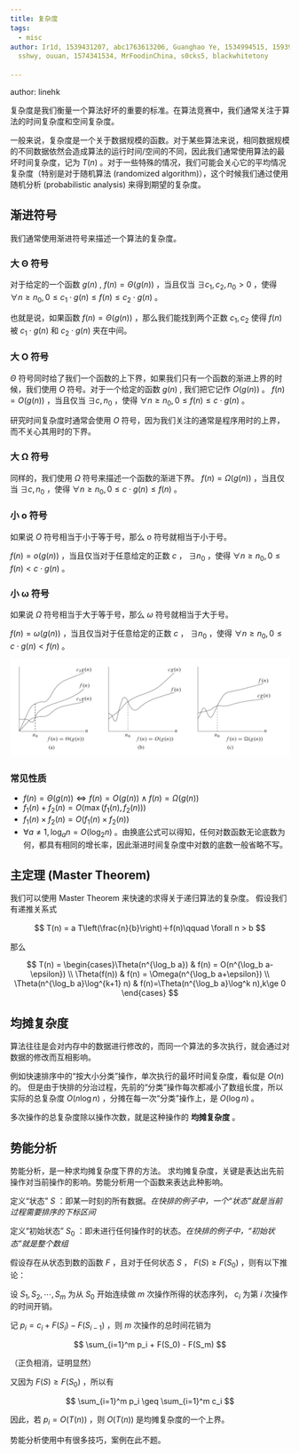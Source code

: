 ```yaml
---
title: 复杂度
tags:
  - misc
author: Ir1d, 1539431207, abc1763613206, Guanghao Ye, 1534994515, 1593946389,
  sshwy, ouuan, 1574341534, MrFoodinChina, s0cks5, blackwhitetony

---
```


author: linehk

复杂度是我们衡量一个算法好坏的重要的标准。在算法竞赛中，我们通常关注于算法的时间复杂度和空间复杂度。

一般来说，复杂度是一个关于数据规模的函数。对于某些算法来说，相同数据规模的不同数据依然会造成算法的运行时间/空间的不同，因此我们通常使用算法的最坏时间复杂度，记为 $T(n)$ 。对于一些特殊的情况，我们可能会关心它的平均情况复杂度（特别是对于随机算法 (randomized algorithm)），这个时候我们通过使用随机分析 (probabilistic analysis) 来得到期望的复杂度。

## 渐进符号

我们通常使用渐进符号来描述一个算法的复杂度。

### 大 Θ 符号

对于给定的一个函数 $g(n)$ , $f(n)=\Theta(g(n))$ ，当且仅当 $\exists c_1,c_2,n_0>0$ ，使得 $\forall n \ge n_0, 0\le c_1\cdot g(n)\le f(n) \le c_2\cdot g(n)$ 。

也就是说，如果函数 $f(n)=\Theta(g(n))$ ，那么我们能找到两个正数 $c_1, c_2$ 使得 $f(n)$ 被 $c_1\cdot g(n)$ 和 $c_2\cdot g(n)$ 夹在中间。

### 大 O 符号

 $\Theta$ 符号同时给了我们一个函数的上下界，如果我们只有一个函数的渐进上界的时候，我们使用 $O$ 符号。对于一个给定的函数 $g(n)$ , 我们把它记作 $O(g(n))$ 。 $f(n)=O(g(n))$ ，当且仅当 $\exists c,n_0$ ，使得 $\forall n \ge n_0,0\le f(n)\le c\cdot g(n)$ 。

研究时间复杂度时通常会使用 $O$ 符号，因为我们关注的通常是程序用时的上界，而不关心其用时的下界。

### 大 Ω 符号

同样的，我们使用 $\Omega$ 符号来描述一个函数的渐进下界。 $f(n)=\Omega(g(n))$ ，当且仅当 $\exists c,n_0$ ，使得 $\forall n \ge n_0,0\le c\cdot g(n)\le f(n)$ 。

### 小 o 符号

如果说 $O$ 符号相当于小于等于号，那么 $o$ 符号就相当于小于号。

 $f(n)=o(g(n))$ ，当且仅当对于任意给定的正数 $c$ ， $\exists n_0$ ，使得 $\forall n \ge n_0,0\le f(n)< c\cdot g(n)$ 。

### 小 ω 符号

如果说 $\Omega$ 符号相当于大于等于号，那么 $\omega$ 符号就相当于大于号。

 $f(n)=\omega(g(n))$ ，当且仅当对于任意给定的正数 $c$ ， $\exists n_0$ ，使得 $\forall n \ge n_0,0\le c\cdot g(n)< f(n)$ 。

![](images/order.png)

### 常见性质

-  $f(n) = \Theta(g(n))\Leftrightarrow f(n)=O(g(n))\land f(n)=\Omega(g(n))$ 
-  $f_1(n) + f_2(n) = O(\max(f_1(n), f_2(n)))$ 
-  $f_1(n) \times f_2(n) = O(f_1(n) \times f_2(n))$ 
-  $\forall a \neq 1, \log_a{n} = O(\log_2 n)$ 。由换底公式可以得知，任何对数函数无论底数为何，都具有相同的增长率，因此渐进时间复杂度中对数的底数一般省略不写。

## 主定理 (Master Theorem)

我们可以使用 Master Theorem 来快速的求得关于递归算法的复杂度。
假设我们有递推关系式

$$
T(n) = a T\left(\frac{n}{b}\right)＋f(n)\qquad \forall n > b
$$

那么

$$
T(n) = \begin{cases}\Theta(n^{\log_b a}) & f(n) = O(n^{\log_b a-\epsilon}) \\ \Theta(f(n)) & f(n) = \Omega(n^{\log_b a+\epsilon}) \\ \Theta(n^{\log_b a}\log^{k+1} n) & f(n)=\Theta(n^{\log_b a}\log^k n),k\ge 0 \end{cases}
$$

## 均摊复杂度

算法往往是会对内存中的数据进行修改的，而同一个算法的多次执行，就会通过对数据的修改而互相影响。

例如快速排序中的“按大小分类”操作，单次执行的最坏时间复杂度，看似是 $O(n)$ 的。
但是由于快排的分治过程，先前的“分类”操作每次都减小了数组长度，所以实际的总复杂度 $O(n \log n)$ ，分摊在每一次“分类”操作上，是 $O(\log n)$ 。

多次操作的总复杂度除以操作次数，就是这种操作的 **均摊复杂度** 。

## 势能分析

势能分析，是一种求均摊复杂度下界的方法。
求均摊复杂度，关键是表达出先前操作对当前操作的影响。势能分析用一个函数来表达此种影响。

定义“状态” $S$ ：即某一时刻的所有数据。*在快排的例子中，一个“状态”就是当前过程需要排序的下标区间*

定义“初始状态” $S_0$ ：即未进行任何操作时的状态。*在快排的例子中，“初始状态”就是整个数组*

假设存在从状态到数的函数 $F$ ，且对于任何状态 $S$ ， $F(S) \geq F(S_0)$ ，则有以下推论：

设 $S_1,S_2, \cdots ,S_m$ 为从 $S_0$ 开始连续做 $m$ 次操作所得的状态序列， $c_i$ 为第 $i$ 次操作的时间开销。

记 $p_i = c_i + F(S_i) - F(S_{i-1})$ ，则 $m$ 次操作的总时间花销为

$$
\sum_{i=1}^m p_i + F(S_0) - F(S_m)
$$

（正负相消，证明显然）

又因为 $F(S) \geq F(S_0)$ ，所以有

$$
\sum_{i=1}^m p_i \geq \sum_{i=1}^m c_i
$$

因此，若 $p_i = O(T(n))$ ，则 $O(T(n))$ 是均摊复杂度的一个上界。

势能分析使用中有很多技巧，案例在此不题。
